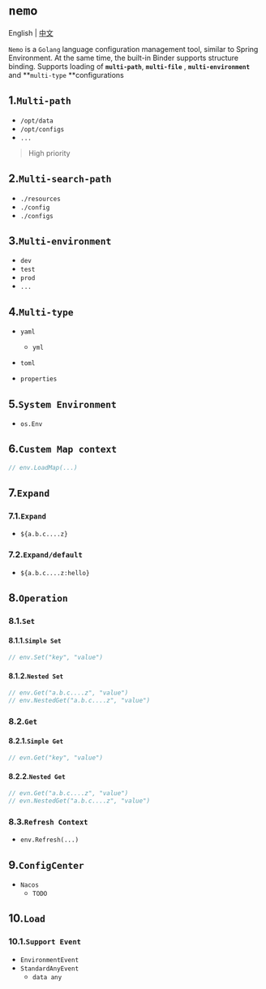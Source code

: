 # `nemo`

English | [中文](./README_zh_CN.md)

`Nemo` is a `Golang` language configuration management tool, similar to Spring Environment. At the same time, the
built-in Binder supports structure binding. Supports loading of **`multi-path`**, **`multi-file`**
, **`multi-environment`** and **`multi-type` **configurations

## 1.`Multi-path`

- `/opt/data`
- `/opt/configs`
- `...`

> High priority

## 2.`Multi-search-path`

- `./resources`
- `./config`
- `./configs`

## 3.`Multi-environment`

- `dev`
- `test`
- `prod`
- `...`

## 4.`Multi-type`

- `yaml`

  - `yml`
- `toml`
- `properties`

## 5.`System Environment`

- `os.Env`

## 6.`Custem Map context`

```go
// env.LoadMap(...)
```

## 7.`Expand`

### 7.1.`Expand`

- `${a.b.c....z}`

### 7.2.`Expand/default`

- `${a.b.c....z:hello}`

## 8.`Operation`

### 8.1.`Set`

#### 8.1.1.`Simple Set`

```go
// env.Set("key", "value")
```

#### 8.1.2.`Nested Set`

```go
// env.Get("a.b.c....z", "value")
// env.NestedGet("a.b.c....z", "value")
```

### 8.2.`Get`

#### 8.2.1.`Simple Get`

```go
// evn.Get("key", "value")
```

#### 8.2.2.`Nested Get`

```go
// evn.Get("a.b.c....z", "value")
// evn.NestedGet("a.b.c....z", "value")
```

### 8.3.`Refresh Context`

- `env.Refresh(...)`

## 9.`ConfigCenter`

- `Nacos`
  - `TODO`

## 10.`Load`

### 10.1.`Support Event`

- `EnvironmentEvent`
- `StandardAnyEvent`
  - `data any`

